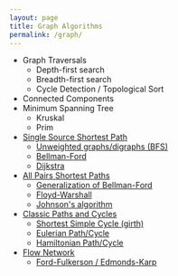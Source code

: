 ```yaml
---
layout: page
title: Graph Algorithms
permalink: /graph/
---
```


* Graph Traversals
  * Depth-first search
  * Breadth-first search
  * Cycle Detection / Topological Sort
* Connected Components
* Minimum Spanning Tree
  * Kruskal
  * Prim
* <a href="/sssp/"> Single Source Shortest Path </a>
  * <a href="/sssp_bfs/"> Unweighted graphs/digraphs (BFS) </a>
  * <a href="/sssp_bellman_ford/"> Bellman-Ford </a>
  * <a href="/sssp_dijkstra/"> Dijkstra </a>
* <a href="/apsp/"> All Pairs Shortest Paths </a>
  * <a href="/apsp_generalized_bellman_ford/"> Generalization of Bellman-Ford </a>
  * <a href="/apsp_floyd_warshall/"> Floyd-Warshall </a>
  * <a href="/apsp_johnson/"> Johnson's algorithm </a>
* <a href="/cpc_classic_paths_cycles/"> Classic Paths and Cycles </a>
  * <a href="/cpc_girth/"> Shortest Simple Cycle (girth) </a>
  * <a href="/cpc_eulerian/"> Eulerian Path/Cycle </a>
  * <a href="/cpc_hamiltonian/"> Hamiltonian Path/Cycle </a>
* <a href="/nf_flows_net/"> Flow Network </a>
  * <a href="/nf_fulkerson_karp/"> Ford-Fulkerson / Edmonds-Karp </a>